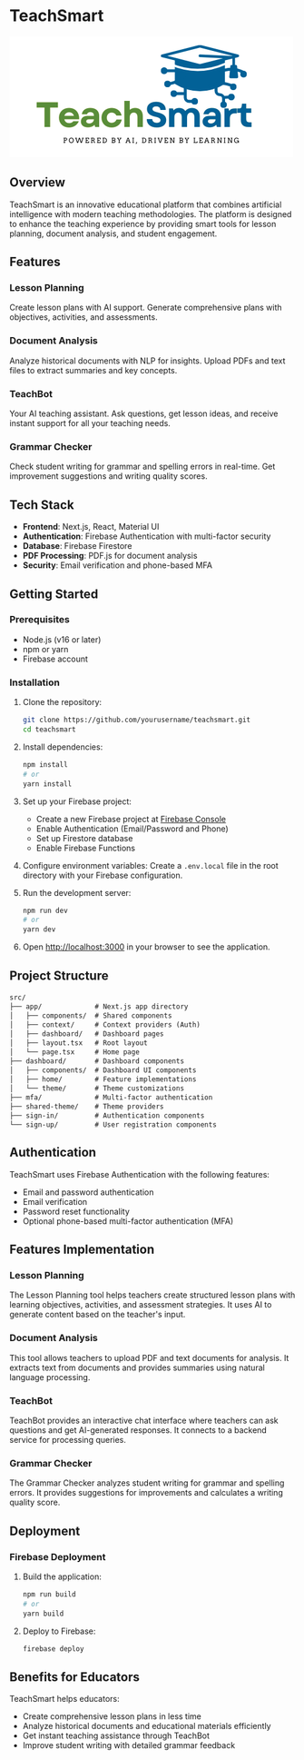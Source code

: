 # TeachSmart

![TeachSmart Logo](public/icon.png)

## Overview

TeachSmart is an innovative educational platform that combines artificial intelligence with modern teaching methodologies. The platform is designed to enhance the teaching experience by providing smart tools for lesson planning, document analysis, and student engagement.

## Features

### Lesson Planning
Create lesson plans with AI support. Generate comprehensive plans with objectives, activities, and assessments.

### Document Analysis
Analyze historical documents with NLP for insights. Upload PDFs and text files to extract summaries and key concepts.

### TeachBot
Your AI teaching assistant. Ask questions, get lesson ideas, and receive instant support for all your teaching needs.

### Grammar Checker
Check student writing for grammar and spelling errors in real-time. Get improvement suggestions and writing quality scores.

## Tech Stack

- **Frontend**: Next.js, React, Material UI
- **Authentication**: Firebase Authentication with multi-factor security
- **Database**: Firebase Firestore
- **PDF Processing**: PDF.js for document analysis
- **Security**: Email verification and phone-based MFA

## Getting Started

### Prerequisites

- Node.js (v16 or later)
- npm or yarn
- Firebase account

### Installation

1. Clone the repository:
   ```bash
   git clone https://github.com/yourusername/teachsmart.git
   cd teachsmart
   ```

2. Install dependencies:
   ```bash
   npm install
   # or
   yarn install
   ```

3. Set up your Firebase project:
   - Create a new Firebase project at [Firebase Console](https://console.firebase.google.com/)
   - Enable Authentication (Email/Password and Phone)
   - Set up Firestore database
   - Enable Firebase Functions

4. Configure environment variables:
   Create a `.env.local` file in the root directory with your Firebase configuration.

5. Run the development server:
   ```bash
   npm run dev
   # or
   yarn dev
   ```

6. Open [http://localhost:3000](http://localhost:3000) in your browser to see the application.

## Project Structure

```
src/
├── app/             # Next.js app directory
│   ├── components/  # Shared components
│   ├── context/     # Context providers (Auth)
│   ├── dashboard/   # Dashboard pages
│   ├── layout.tsx   # Root layout
│   └── page.tsx     # Home page
├── dashboard/       # Dashboard components
│   ├── components/  # Dashboard UI components
│   ├── home/        # Feature implementations
│   └── theme/       # Theme customizations
├── mfa/             # Multi-factor authentication
├── shared-theme/    # Theme providers
├── sign-in/         # Authentication components
└── sign-up/         # User registration components
```

## Authentication

TeachSmart uses Firebase Authentication with the following features:
- Email and password authentication
- Email verification
- Password reset functionality
- Optional phone-based multi-factor authentication (MFA)

## Features Implementation

### Lesson Planning
The Lesson Planning tool helps teachers create structured lesson plans with learning objectives, activities, and assessment strategies. It uses AI to generate content based on the teacher's input.

### Document Analysis
This tool allows teachers to upload PDF and text documents for analysis. It extracts text from documents and provides summaries using natural language processing.

### TeachBot
TeachBot provides an interactive chat interface where teachers can ask questions and get AI-generated responses. It connects to a backend service for processing queries.

### Grammar Checker
The Grammar Checker analyzes student writing for grammar and spelling errors. It provides suggestions for improvements and calculates a writing quality score.

## Deployment

### Firebase Deployment

1. Build the application:
   ```bash
   npm run build
   # or
   yarn build
   ```

2. Deploy to Firebase:
   ```bash
   firebase deploy
   ```

## Benefits for Educators

TeachSmart helps educators:
- Create comprehensive lesson plans in less time
- Analyze historical documents and educational materials efficiently
- Get instant teaching assistance through TeachBot
- Improve student writing with detailed grammar feedback